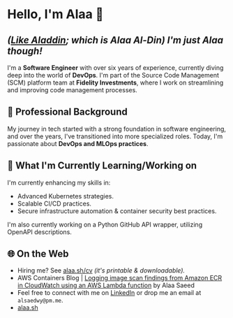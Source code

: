 # Hello, I'm Alaa 👋
## _([Like Aladdin](https://en.wikipedia.org/wiki/Aladdin_(name)); which is Alaa Al-Din) I'm just Alaa though!_

I'm a **Software Engineer** with over six years of experience, currently diving deep into the world of **DevOps**. I'm part of the Source Code Management (SCM) platform team at **Fidelity Investments**, where I work on streamlining and improving code management processes.

## 💼 Professional Background

My journey in tech started with a strong foundation in software engineering, and over the years, I've transitioned into more specialized roles. Today, I'm passionate about **DevOps and MLOps practices**.

## 📘 What I'm Currently Learning/Working on

I'm currently enhancing my skills in:
- Advanced Kubernetes strategies.
- Scalable CI/CD practices.
- Secure infrastructure automation & container security best practices. 

I'm also currently working on a Python GitHub API wrapper, utilizing OpenAPI descriptions. 


## 🌐 On the Web
- Hiring me? See [alaa.sh/cv](https://alaa.sh/cv) _(it's printable & downloadable)._
- AWS Containers Blog | [Logging image scan findings from Amazon ECR in CloudWatch using an AWS Lambda function](https://aws.amazon.com/blogs/containers/logging-image-scan-findings-from-amazon-ecr-in-cloudwatch-using-an-aws-lambda-function/) by Alaa Saeed
- Feel free to connect with me on [LinkedIn](https://www.linkedin.com/in/alsaedwy/) or drop me an email at `alsaedwy@pm.me`.
- [alaa.sh](https://alaa.sh)

